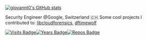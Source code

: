 [![giovannt0's GitHub stats](https://github-readme-stats.vercel.app/api?username=giovannt0)](https://github.com/giovannt0/github-readme-stats)

Security Engineer @Google, Switzerland 🇨🇭
Some cool projects I contributed to: [libcloudforensics](https://github.com/google/cloud-forensics-utils), [dftimewolf](https://github.com/log2timeline/dftimewolf)

[![Visits Badge](https://badges.pufler.dev/visits/giovannt0/giovannt0)](https://badges.pufler.dev)[![Years Badge](https://badges.pufler.dev/years/giovannt0)](https://badges.pufler.dev)[![Repos Badge](https://badges.pufler.dev/repos/giovannt0)](https://badges.pufler.dev)
